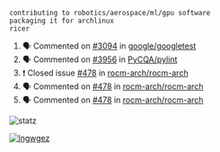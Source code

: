 ```
contributing to robotics/aerospace/ml/gpu software
packaging it for archlinux
ricer
```

<!--START_SECTION:activity-->
1. 🗣 Commented on [#3094](https://github.com/google/googletest/issues/3094) in [google/googletest](https://github.com/google/googletest)
2. 🗣 Commented on [#3956](https://github.com/PyCQA/pylint/issues/3956) in [PyCQA/pylint](https://github.com/PyCQA/pylint)
3. ❗️ Closed issue [#478](https://github.com/rocm-arch/rocm-arch/issues/478) in [rocm-arch/rocm-arch](https://github.com/rocm-arch/rocm-arch)
4. 🗣 Commented on [#478](https://github.com/rocm-arch/rocm-arch/issues/478) in [rocm-arch/rocm-arch](https://github.com/rocm-arch/rocm-arch)
5. 🗣 Commented on [#478](https://github.com/rocm-arch/rocm-arch/issues/478) in [rocm-arch/rocm-arch](https://github.com/rocm-arch/rocm-arch)
<!--END_SECTION:activity-->


![statz](https://github-readme-stats.vercel.app/api?username=acxz&include_all_commits=true&show_icons=true)

[![lngwgez](https://github-readme-stats.vercel.app/api/top-langs/?username=acxz&layout=compact)](https://github.com/acxz/github-readme-stats)


<!--
**acxz/acxz** is a ✨ _special_ ✨ repository because its `README.md` (this file) appears on your GitHub profile.

Here are some ideas to get you started:

- 🔭 I’m currently working on ...
- 🌱 I’m currently learning ...
- 👯 I’m looking to collaborate on ...
- 🤔 I’m looking for help with ...
- 💬 Ask me about ...
- 📫 How to reach me: ...
- 😄 Pronouns: ...
- ⚡ Fun fact: ...
-->
